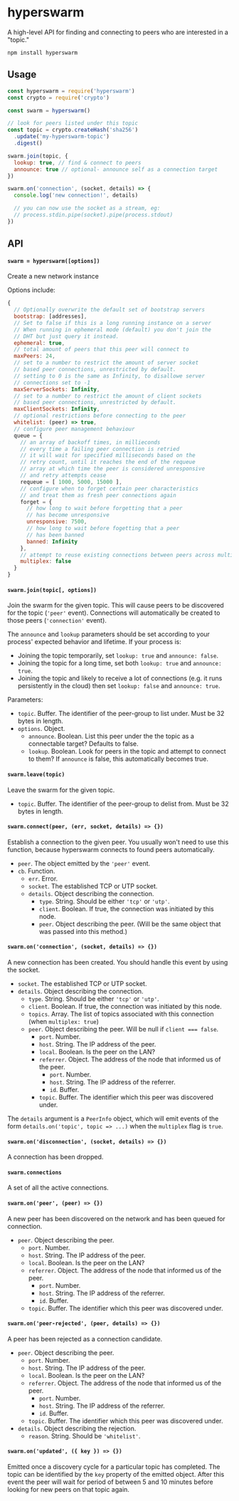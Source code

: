 # hyperswarm

A high-level API for finding and connecting to peers who are interested in a "topic."

```
npm install hyperswarm
```

## Usage

```js
const hyperswarm = require('hyperswarm')
const crypto = require('crypto')

const swarm = hyperswarm()

// look for peers listed under this topic
const topic = crypto.createHash('sha256')
  .update('my-hyperswarm-topic')
  .digest()

swarm.join(topic, {
  lookup: true, // find & connect to peers
  announce: true // optional- announce self as a connection target
})

swarm.on('connection', (socket, details) => {
  console.log('new connection!', details)

  // you can now use the socket as a stream, eg:
  // process.stdin.pipe(socket).pipe(process.stdout)
})
```

## API

#### `swarm = hyperswarm([options])`

Create a new network instance

Options include:

```js
{
  // Optionally overwrite the default set of bootstrap servers
  bootstrap: [addresses],
  // Set to false if this is a long running instance on a server
  // When running in ephemeral mode (default) you don't join the
  // DHT but just query it instead.
  ephemeral: true,
  // total amount of peers that this peer will connect to
  maxPeers: 24,
  // set to a number to restrict the amount of server socket
  // based peer connections, unrestricted by default.
  // setting to 0 is the same as Infinity, to disallowe server
  // connections set to -1
  maxServerSockets: Infinity,
  // set to a number to restrict the amount of client sockets
  // based peer connections, unrestricted by default.
  maxClientSockets: Infinity,
  // optional restrictions before connecting to the peer
  whitelist: (peer) => true,
  // configure peer management behaviour 
  queue = {
    // an array of backoff times, in millieconds
    // every time a failing peer connection is retried
    // it will wait for specified milliseconds based on the
    // retry count, until it reaches the end of the requeue
    // array at which time the peer is considered unresponsive
    // and retry attempts cease
    requeue = [ 1000, 5000, 15000 ],
    // configure when to forget certain peer characteristics
    // and treat them as fresh peer connections again
    forget = {
      // how long to wait before forgetting that a peer
      // has become unresponsive
      unresponsive: 7500,
      // how long to wait before fogetting that a peer 
      // has been banned
      banned: Infinity
    },
    // attempt to reuse existing connections between peers across multiple topics
    multiplex: false
  }
}
```

#### `swarm.join(topic[, options])`

Join the swarm for the given topic. This will cause peers to be discovered for the topic (`'peer'` event). Connections will automatically be created to those peers (`'connection'` event).

The `announce` and `lookup` parameters should be set according to your process' expected behavior and lifetime. If your process is:

 - Joining the topic temporarily, set `lookup: true` and `announce: false`.
 - Joining the topic for a long time, set both `lookup: true` and `announce: true`.
 - Joining the topic and likely to receive a lot of connections (e.g. it runs persistently in the cloud) then set `lookup: false` and `announce: true`.

Parameters:

 - `topic`. Buffer. The identifier of the peer-group to list under. Must be 32 bytes in length.
 - `options`. Object.
   - `announce`. Boolean. List this peer under the the topic as a connectable target? Defaults to false.
   - `lookup`. Boolean. Look for peers in the topic and attempt to connect to them? If `announce` is false, this automatically becomes true.

#### `swarm.leave(topic)`

Leave the swarm for the given topic.

 - `topic`. Buffer. The identifier of the peer-group to delist from. Must be 32 bytes in length.

#### `swarm.connect(peer, (err, socket, details) => {})`

Establish a connection to the given peer. You usually won't need to use this function, because hyperswarm connects to found peers automatically.

 - `peer`. The object emitted by the `'peer'` event.
 - `cb`. Function.
   - `err`. Error.
   - `socket`. The established TCP or UTP socket.
   - `details`. Object describing the connection.
     - `type`. String. Should be either `'tcp'` or `'utp'`.
     - `client`. Boolean. If true, the connection was initiated by this node.
     - `peer`. Object describing the peer. (Will be the same object that was passed into this method.)

#### `swarm.on('connection', (socket, details) => {})`

A new connection has been created. You should handle this event by using the socket.

 - `socket`. The established TCP or UTP socket.
 - `details`. Object describing the connection.
   - `type`. String. Should be either `'tcp'` or `'utp'`.
   - `client`. Boolean. If true, the connection was initiated by this node.
   - `topics`. Array. The list of topics associated with this connection (when `multiplex: true`)
   - `peer`. Object describing the peer. Will be null if `client === false`.
     - `port`. Number.
     - `host`. String. The IP address of the peer.
     - `local`. Boolean. Is the peer on the LAN?
     - `referrer`. Object. The address of the node that informed us of the peer.
       - `port`. Number.
       - `host`. String. The IP address of the referrer.
       - `id`. Buffer.
     - `topic`. Buffer. The identifier which this peer was discovered under.
     
The `details` argument is a `PeerInfo` object, which will emit events of the form `details.on('topic', topic => ...)` when the `multiplex` flag is `true`.

#### `swarm.on('disconnection', (socket, details) => {})`

A connection has been dropped.

#### `swarm.connections`

A set of all the active connections.

#### `swarm.on('peer', (peer) => {})`

A new peer has been discovered on the network and has been queued for connection.

 - `peer`. Object describing the peer.
   - `port`. Number.
   - `host`. String. The IP address of the peer.
   - `local`. Boolean. Is the peer on the LAN?
   - `referrer`. Object. The address of the node that informed us of the peer.
     - `port`. Number.
     - `host`. String. The IP address of the referrer.
     - `id`. Buffer.
   - `topic`. Buffer. The identifier which this peer was discovered under.

#### `swarm.on('peer-rejected', (peer, details) => {})`

A peer has been rejected as a connection candidate.

 - `peer`. Object describing the peer.
   - `port`. Number.
   - `host`. String. The IP address of the peer.
   - `local`. Boolean. Is the peer on the LAN?
   - `referrer`. Object. The address of the node that informed us of the peer.
     - `port`. Number.
     - `host`. String. The IP address of the referrer.
     - `id`. Buffer.
   - `topic`. Buffer. The identifier which this peer was discovered under.
 - `details`. Object describing the rejection.
   - `reason`. String. Should be `'whitelist'`.

#### `swarm.on('updated', ({ key }) => {})`

Emitted once a discovery cycle for a particular topic has completed. The topic can be identified by the `key` property of the emitted object. After this event the peer will wait for period of between 5 and 10 minutes before looking for new peers on that topic again.
